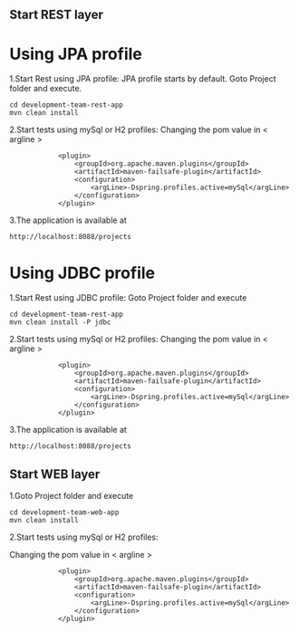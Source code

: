 
## Start REST layer

# Using JPA profile
    
1.Start Rest using JPA profile:
    JPA profile starts by default.
    Goto Project folder and execute.  
```
cd development-team-rest-app
mvn clean install

```
2.Start tests using mySql or H2 profiles:
   Changing the pom value in < argline >
```
            <plugin>
                <groupId>org.apache.maven.plugins</groupId>
                <artifactId>maven-failsafe-plugin</artifactId>
                <configuration>
                    <argLine>-Dspring.profiles.active=mySql</argLine>
                </configuration>
            </plugin>
```

3.The application is available at
```
http://localhost:8088/projects
```


# Using JDBC profile
    
1.Start Rest using JDBC profile:
Goto Project folder and execute  
  
```
cd development-team-rest-app
mvn clean install -P jdbc

```
2.Start tests using mySql or H2 profiles:
   Changing the pom value in < argline >
```
            <plugin>
                <groupId>org.apache.maven.plugins</groupId>
                <artifactId>maven-failsafe-plugin</artifactId>
                <configuration>
                    <argLine>-Dspring.profiles.active=mySql</argLine>
                </configuration>
            </plugin>
```

3.The application is available at
```
http://localhost:8088/projects
```

## Start WEB layer

1.Goto Project folder and execute  
  
```
cd development-team-web-app
mvn clean install 
```

2.Start tests using mySql or H2 profiles:

   Changing the pom value in < argline >
```
            <plugin>
                <groupId>org.apache.maven.plugins</groupId>
                <artifactId>maven-failsafe-plugin</artifactId>
                <configuration>
                    <argLine>-Dspring.profiles.active=mySql</argLine>
                </configuration>
            </plugin>
```